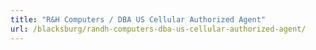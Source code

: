 ```yaml
---
title: "R&H Computers / DBA US Cellular Authorized Agent"
url: /blacksburg/randh-computers-dba-us-cellular-authorized-agent/
---
```

